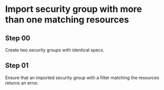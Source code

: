 # Import security group with more than one matching resources

## Step 00

Create two security groups with identical specs.

## Step 01

Ensure that an imported security group with a filter matching the resources returns an error.
